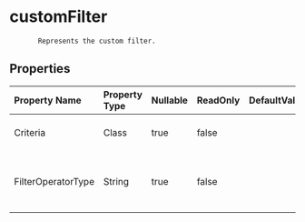# **customFilter**

           Represents the custom filter.            

## **Properties**

| Property Name | Property Type | Nullable |  ReadOnly | DefaultValue | Description | 
| :- | :- | :- |:- |  :- | :- |
|Criteria|Class|true|false |  |Gets and sets the criteria. |
|FilterOperatorType|String|true|false |  |Gets and sets the filter operator type. |

